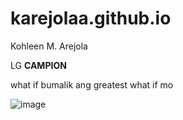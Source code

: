# karejolaa.github.io
Kohleen M. Arejola

LG **CAMPION**

what if bumalik ang greatest what if mo


![image](https://user-images.githubusercontent.com/122416209/212213969-0e31c5fd-285a-4d8f-a3f7-5af2c0b6ffac.png)

